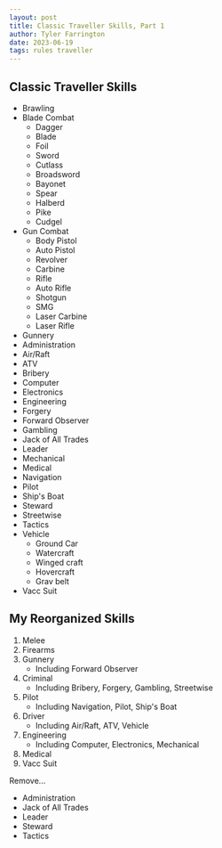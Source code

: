 ```yaml
---
layout: post
title: Classic Traveller Skills, Part 1
author: Tyler Farrington
date: 2023-06-19
tags: rules traveller
---
```


## Classic Traveller Skills

* Brawling
* Blade Combat
  * Dagger
  * Blade
  * Foil
  * Sword
  * Cutlass
  * Broadsword
  * Bayonet
  * Spear
  * Halberd
  * Pike
  * Cudgel
* Gun Combat
  * Body Pistol
  * Auto Pistol
  * Revolver
  * Carbine
  * Rifle
  * Auto Rifle
  * Shotgun
  * SMG
  * Laser Carbine
  * Laser Rifle
* Gunnery
* Administration
* Air/Raft
* ATV
* Bribery
* Computer
* Electronics
* Engineering
* Forgery
* Forward Observer
* Gambling
* Jack of All Trades
* Leader
* Mechanical
* Medical
* Navigation
* Pilot
* Ship's Boat
* Steward
* Streetwise
* Tactics
* Vehicle
  * Ground Car
  * Watercraft
  * Winged craft
  * Hovercraft
  * Grav belt
* Vacc Suit

## My Reorganized Skills

1. Melee
2. Firearms
3. Gunnery
    * Including Forward Observer
4. Criminal
    * Including Bribery, Forgery, Gambling, Streetwise
5. Pilot
    * Including Navigation, Pilot, Ship's Boat
6. Driver
    * Including Air/Raft, ATV, Vehicle
7. Engineering
    * Including Computer, Electronics, Mechanical
8. Medical
9. Vacc Suit

Remove...

* Administration
* Jack of All Trades
* Leader
* Steward
* Tactics
